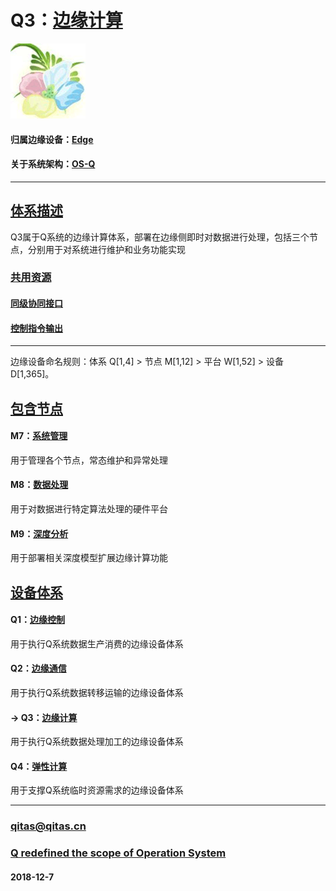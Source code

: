 ﻿# Q3：[边缘计算](https://github.com/OS-Q/Q3)

[![sites](OS-Q/OS-Q.png)](http://www.OS-Q.com)

#### 归属边缘设备：[Edge](https://github.com/OS-Q/Edge-Q)

#### 关于系统架构：[OS-Q](https://github.com/OS-Q/OS-Q)

---

## [体系描述](https://github.com/OS-Q/Q3/wiki) 

Q3属于Q系统的边缘计算体系，部署在边缘侧即时对数据进行处理，包括三个节点，分别用于对系统进行维护和业务功能实现

### [共用资源](https://github.com/OS-Q/Q3/wiki)

#### [同级协同接口](https://github.com/OS-Q/Q3/wiki)
#### [控制指令输出](https://github.com/OS-Q/Q3/wiki)

---

边缘设备命名规则：体系 Q[1,4] > 节点 M[1,12] > 平台 W[1,52] > 设备 D[1,365]。

## [包含节点](https://github.com/OS-Q/Q3/wiki/) 

#### M7：[系统管理](https://github.com/OS-Q/M7)

用于管理各个节点，常态维护和异常处理
 
#### M8：[数据处理](https://github.com/OS-Q/M8) 

用于对数据进行特定算法处理的硬件平台

#### M9：[深度分析](https://github.com/OS-Q/M9)

用于部署相关深度模型扩展边缘计算功能

## [设备体系](https://github.com/OS-Q/Edge-Q/wiki/)

#### Q1：[边缘控制](https://github.com/OS-Q/Q1) 

用于执行Q系统数据生产消费的边缘设备体系

#### Q2：[边缘通信](https://github.com/OS-Q/Q2)

用于执行Q系统数据转移运输的边缘设备体系

#### -> Q3：[边缘计算](https://github.com/OS-Q/Q3)

用于执行Q系统数据处理加工的边缘设备体系

#### Q4：[弹性计算](https://github.com/OS-Q/Q4)

用于支撑Q系统临时资源需求的边缘设备体系



---

###  qitas@qitas.cn
###  [Q redefined the scope of Operation System](http://www.OS-Q.com)
####  2018-12-7